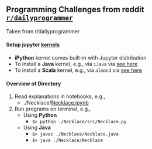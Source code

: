 ## Programming Challenges from reddit [`r/dailyprogrammer`](reddit.com/r/dailyprogrammer)
Taken from r/dailyprogrammer

#### Setup jupyter [kernels](https://github.com/jupyter/jupyter/wiki/Jupyter-kernels)
- **iPython** kernel comes built-in with Jupyter distribution
- To install a **Java** kernel, e.g., via `iJava` via [see here](https://github.com/SpencerPark/IJava)
- To install a **Scala** kernel, e.g., via `almond` via [see here](https://github.com/almond-sh/almond)

#### Overview of Directory 
1. Read explanations in notebooks, e.g.,  
    - ./Necklace/[Necklace.ipynb](./Necklace/Necklace.ipynb)  
2. Run programs on terminal, e.g.,  
    - Using **Python**
      - `$> python ./Necklace/src/Necklace.py`
    - Using **Java**
      - `$> javac ./Necklace/Necklace.java`
      - `$> java ./Necklace/Necklace`
      

